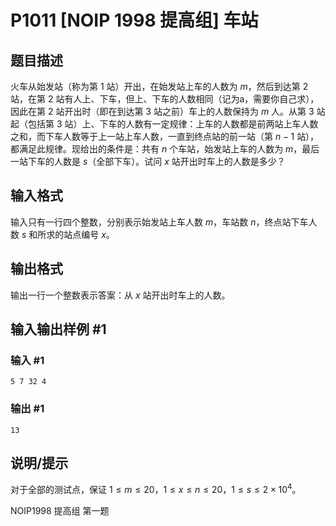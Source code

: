 # P1011 [NOIP 1998 提高组] 车站

## 题目描述

火车从始发站（称为第 $1$ 站）开出，在始发站上车的人数为 $m$，然后到达第 $2$ 站，在第 $2$ 站有人上、下车，但上、下车的人数相同（记为a，需要你自己求），因此在第 $2$ 站开出时（即在到达第 $3$ 站之前）车上的人数保持为 $m$ 人。从第 $3$ 站起（包括第 $3$ 站）上、下车的人数有一定规律：上车的人数都是前两站上车人数之和，而下车人数等于上一站上车人数，一直到终点站的前一站（第 $n-1$ 站），都满足此规律。现给出的条件是：共有 $n$ 个车站，始发站上车的人数为 $m$，最后一站下车的人数是 $s$（全部下车）。试问 $x$ 站开出时车上的人数是多少？

## 输入格式

输入只有一行四个整数，分别表示始发站上车人数 $m$，车站数 $n$，终点站下车人数 $s$ 和所求的站点编号 $x$。

## 输出格式

输出一行一个整数表示答案：从 $x$ 站开出时车上的人数。

## 输入输出样例 #1

### 输入 #1

```
5 7 32 4
```

### 输出 #1

```
13
```

## 说明/提示

对于全部的测试点，保证 $1 \leq m \leq 20$，$1 \leq x \leq n \leq 20$，$1 \leq s \leq 2 \times 10^4$。

NOIP1998 提高组 第一题